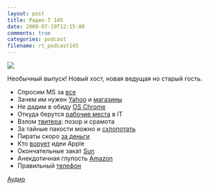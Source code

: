 ```yaml
---
layout: post
title: Радио-Т 145
date: 2009-07-19T12:15:00
comments: true
categories: podcast
filename: rt_podcast145
---
```

![](https://radio-t.com/images/radio-t/rt145.jpg)




Необычный выпуск! Новый хост, новая ведущая но старый гость.

- Спросим MS за [все](http://cnews.ru/news/line/index.shtml?2009/07/14/353863)
- Зачем им нужен [Yahoo](http://internet.cnews.ru/news/top/index.shtml?2009/07/17/354461) и [магазины](http://cnews.ru/news/line/index.shtml?2009/07/16/354201)
- Не дадим в обиду [OS Chrome](http://cnews.ru/news/line/index.shtml?2009/07/15/354043)
- Откуда берутся [рабочие места](http://www.osnews.com/story/21850/Chrome_OS_to_Bring_More_Linux_IT_Jobs_) в IT
- Взлом [твитера](http://internetno.net/2009/07/15/twitter-docs/): позор и срамота
- За тайные пакости можно и [схлопотать](http://internet.cnews.ru/news/top/index.shtml?2009/07/17/354462)
- Пираты скоро [за деньги](http://net.compulenta.ru/442489/)
- Кто [ворует](http://biz.cnews.ru/news/top/index.shtml?2009/07/13/353749) идеи Apple
- Окончательные закат [Sun](http://www.sdtimes.com/blog/post/2009/07/16/The-End-of-Sun.aspx)
- Анекдотичная глупость [Amazon](http://www.engadget.com/2009/07/17/amazon-remotely-deletes-orwell-e-books-from-kindles-unpersons-r/)
- Правильный [телефон](http://www.engadget.com/2009/07/17/cigarette-lighter-phone-could-light-up-your-death-sticks-life/)

[](http://www.engadget.com/2009/07/17/cigarette-lighter-phone-could-light-up-your-death-sticks-life/)[Аудио](http://archive.rucast.net/radio-t/media/rt_podcast145.mp3)
<audio src="http://archive.rucast.net/radio-t/media/rt_podcast145.mp3" preload="none"></audio>
